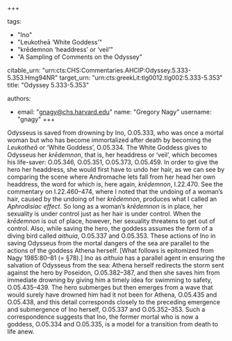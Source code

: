 +++

tags:
- "Ino"
- "Leukotheā ‘White Goddess’"
- "krēdemnon ‘headdress’ or ‘veil’"
- "A Sampling of Comments on the Odyssey"

citable_urn: "urn:cts:CHS:Commentaries.AHCIP:Odyssey.5.333-5.353.Hmg94NR"
target_urn: "urn:cts:greekLit:tlg0012.tlg002:5.333-5.353"
title: "Odyssey 5.333-5.353"

authors:
- email: "gnagy@chs.harvard.edu"
  name: "Gregory Nagy"
  username: "gnagy"
+++

<p>Odysseus is saved from drowning by Ino, O.05.333, who was once a mortal woman but who has become immortalized after death by becoming the <em>Leukotheā</em> or ‘White Goddess’, O.05.334. The White Goddess gives to Odysseus her <em>krēdemnon</em>, that is, her headdress or ‘veil’, which becomes his life-saver: O.05.346, O.05.351, O.05.373, O.05.459. In order to give the hero her headdress, she would first have to undo her hair, as we can see by comparing the scene where Andromache lets fall from her head her own headdress, the word for which is, here again, <em>krēdemnon</em>, I.22.470. See the commentary on I.22.460–474, where I noted that the undoing of a woman’s hair, caused by the undoing of her <em>krēdemnon</em>, produces what I called an <em>Aphrodisiac effect</em>. So long as a woman’s <em>krēdemnon </em>is in place, her sexuality is under control just as her hair is under control. When the <em>krēdemnon</em> is out of place, however, her sexuality threatens to get out of control. Also, while saving the hero, the goddess assumes the form of a diving bird called <em>aithuia</em>, O.05.337 and O.05.353. These actions of Ino in saving Odysseus from the mortal dangers of the sea are parallel to the actions of the goddess Athena herself. [What follows is epitomized from Nagy 1985:80–81 (= §78).] Ino as <em>aithuia</em> has a parallel agent in ensuring the salvation of Odysseus from the sea: Athena herself redirects the storm sent against the hero by Poseidon, O.05.382–387, and then she saves him from immediate drowning by giving him a timely idea for swimming to safety, O.05.435–439. The hero submerges but then emerges from a wave that would surely have drowned him had it not been for Athena, O.05.435 and O.05.438, and this detail corresponds closely to the preceding emergence and submergence of Ino herself, O.05.337 and O.05.352–353. Such a correspondence suggests that Ino, the former mortal who is now a goddess, O.05.334 and O.05.335, is a model for a transition from death to life anew. </p>